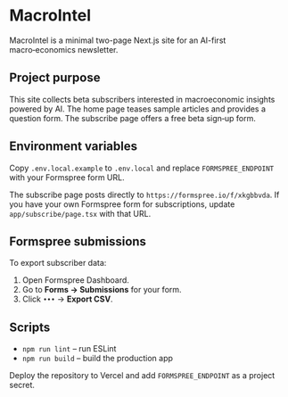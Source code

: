 # MacroIntel

MacroIntel is a minimal two-page Next.js site for an AI-first macro‑economics newsletter.

## Project purpose

This site collects beta subscribers interested in macroeconomic insights powered by AI. The home page teases sample articles and provides a question form. The subscribe page offers a free beta sign‑up form.

## Environment variables

Copy `.env.local.example` to `.env.local` and replace `FORMSPREE_ENDPOINT` with your Formspree form URL.

The subscribe page posts directly to `https://formspree.io/f/xkgbbvda`. If you
have your own Formspree form for subscriptions, update `app/subscribe/page.tsx`
with that URL.

## Formspree submissions

To export subscriber data:

1. Open Formspree Dashboard.
2. Go to **Forms → Submissions** for your form.
3. Click `•••` → **Export CSV**.

## Scripts

- `npm run lint` – run ESLint
- `npm run build` – build the production app

Deploy the repository to Vercel and add `FORMSPREE_ENDPOINT` as a project secret.
